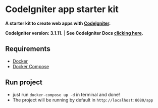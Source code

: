 # CodeIgniter app starter kit

**A starter kit to create web apps with [CodeIgniter](https://codeigniter.com/).**

**CodeIgniter version: 3.1.11.** |
**See CodeIgniter Docs [clicking here](https://codeigniter.com/userguide3/general/welcome.html).**

## Requirements

- [Docker](https://www.docker.com/)
- [Docker Compose](https://docs.docker.com/compose/)

## Run project

- just run `docker-compose up -d` in terminal and done!
- The project will be running by default in `http://localhost:8080/app`
